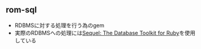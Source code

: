 
## rom-sql

* RDBMSに対する処理を行う為のgem
* 実際のRDBMSへの処理には[Sequel: The Database Toolkit for Ruby](http://sequel.jeremyevans.net/)を使用している
